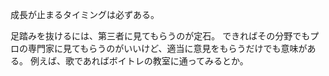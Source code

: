 成長が止まるタイミングは必ずある。

足踏みを抜けるには、第三者に見てもらうのが定石。
できればその分野でもプロの専門家に見てもらうのがいいけど、適当に意見をもらうだけでも意味がある。
例えば、歌であればボイトレの教室に通ってみるとか。
